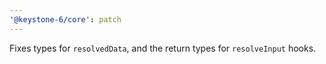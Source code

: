 ```yaml
---
'@keystone-6/core': patch
---
```


Fixes types for `resolvedData`, and the return types for `resolveInput` hooks.
